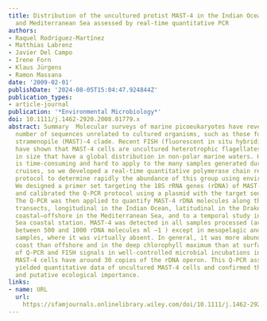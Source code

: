 ```yaml
---
title: Distribution of the uncultured protist MAST‐4 in the Indian Ocean, Drake Passage
  and Mediterranean Sea assessed by real‐time quantitative PCR
authors:
- Raquel Rodríguez‐Martínez
- Matthias Labrenz
- Javier Del Campo
- Irene Forn
- Klaus Jürgens
- Ramon Massana
date: '2009-02-01'
publishDate: '2024-08-05T15:04:47.924844Z'
publication_types:
- article-journal
publication: '*Environmental Microbiology*'
doi: 10.1111/j.1462-2920.2008.01779.x
abstract: Summary  Molecular surveys of marine picoeukaryotes have revealed a large
  number of sequences unrelated to cultured organisms, such as those forming the marine
  stramenopile (MAST)‐4 clade. Recent FISH (fluorescent in situ hybridization) data
  have shown that MAST‐4 cells are uncultured heterotrophic flagellates of 2–3 μm
  in size that have a global distribution in non‐polar marine waters. However, FISH
  is time‐consuming and hard to apply to the many samples generated during oceanographic
  cruises, so we developed a real‐time quantitative polymerase chain reaction (Q‐PCR)
  protocol to determine rapidly the abundance of this group using environmental DNA.
  We designed a primer set targeting the 18S rRNA genes (rDNA) of MAST‐4 and optimized
  and calibrated the Q‐PCR protocol using a plasmid with the target sequence as insert.
  The Q‐PCR was then applied to quantify MAST‐4 rDNA molecules along three marine
  transects, longitudinal in the Indian Ocean, latitudinal in the Drake Passage and
  coastal–offshore in the Mediterranean Sea, and to a temporal study in a Mediterranean
  Sea coastal station. MAST‐4 was detected in all samples processed (averaged abundances
  between 500 and 1000 rDNA molecules ml −1 ) except in mesopelagic and Antarctic
  samples, where it was virtually absent. In general, it was more abundant in the
  coast than offshore and in the deep chlorophyll maximum than at surface. A comparison
  of Q‐PCR and FISH signals in well‐controlled microbial incubations indicated that
  MAST‐4 cells have around 30 copies of the rDNA operon. This Q‐PCR assay quickly
  yielded quantitative data of uncultured MAST‐4 cells and confirmed their wide distribution
  and putative ecological importance.
links:
- name: URL
  url: 
    https://sfamjournals.onlinelibrary.wiley.com/doi/10.1111/j.1462-2920.2008.01779.x
---
```

